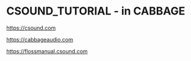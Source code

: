 # CSOUND_TUTORIAL - in CABBAGE

https://csound.com

https://cabbageaudio.com

https://flossmanual.csound.com
